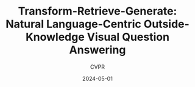 ---
layout: seminar-post
title: "Transform-Retrieve-Generate: Natural Language-Centric Outside-Knowledge Visual Question Answering"
subtitle: 'CVPR'
categories: Computer Vision
tags: [VQA]
date: 2024-05-01
pdf_url: 'https://drive.google.com/file/d/1QeWMQGQFyUPHZUJ2BqNXYqcE46578hFb/view?usp=sharing'
---